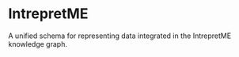 # IntrepretME

A unified schema for representing data integrated in the IntrepretME knowledge graph.
